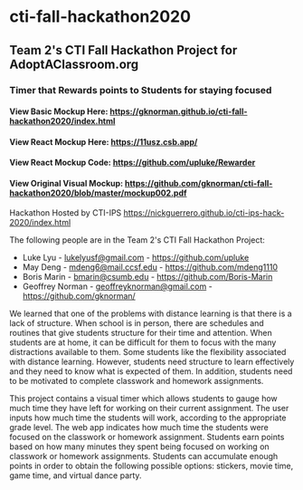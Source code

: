 # cti-fall-hackathon2020

## Team 2's CTI Fall Hackathon Project for AdoptAClassroom.org
### Timer that Rewards points to Students for staying focused

#### View Basic Mockup Here: https://gknorman.github.io/cti-fall-hackathon2020/index.html

#### View React Mockup Here: https://11usz.csb.app/
#### View React Mockup Code: https://github.com/upluke/Rewarder

#### View Original Visual Mockup: https://github.com/gknorman/cti-fall-hackathon2020/blob/master/mockup002.pdf

Hackathon Hosted by CTI-IPS
https://nickguerrero.github.io/cti-ips-hack-2020/index.html

The following people are in the Team 2's CTI Fall Hackathon Project:

* Luke Lyu - lukelyusf@gmail.com - https://github.com/upluke
* May Deng - mdeng6@mail.ccsf.edu - https://github.com/mdeng1110
* Boris Marin - bmarin@csumb.edu - https://github.com/Boris-Marin 
* Geoffrey Norman - geoffreyknorman@gmail.com - https://github.com/gknorman/

We learned that one of the problems with distance learning is that there is a lack of structure.  When school is in person, there are schedules and routines that give students structure for their time and attention.  When students are at home, it can be difficult for them to focus with the many distractions available to them.  Some students like the flexibility associated with distance learning.  However, students need structure to learn effectively and they need to know what is expected of them.  In addition, students need to be motivated to complete classwork and homework assignments.  

This project contains a visual timer which allows students to gauge how much time they have left for working on their current assignment. The user inputs how much time the students will work, according to the appropriate grade level.  The web app indicates how much time the students were focused on the classwork or homework assignment.  Students earn points based on how many minutes they spent being focused on working on classwork or homework assignments.  Students can accumulate enough points in order to obtain the following possible options: stickers, movie time, game time, and virtual dance party.

